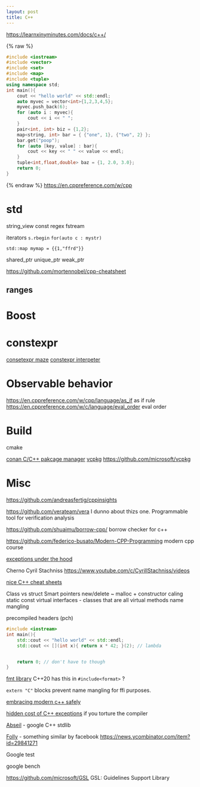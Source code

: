```yaml
---
layout: post
title: C++
---
```


<https://learnxinyminutes.com/docs/c++/>

{% raw %}

```cpp
#include <iostream>
#include <vector>
#include <set>
#include <map>
#include <tuple>
using namespace std;
int main(){
    cout << "hello world" << std::endl;
    auto myvec = vector<int>{1,2,3,4,5};
    myvec.push_back(6);
    for (auto i : myvec){
        cout << i << " ";
    }
    pair<int, int> biz = {1,2};
    map<string, int> bar = { {"one", 1}, {"two", 2} };
    bar.get("poop");
    for (auto [key, value] : bar){
        cout << key << " " << value << endl;
    }
    tuple<int,float,double> baz = {1, 2.0, 3.0};
    return 0;
}
```

{% endraw %}
<https://en.cppreference.com/w/cpp>

# std

string_view
const
regex
fstream

iterators `s.rbegin`
`for(auto c : mystr)`

`std::map mymap = {{1,"ffrd"}}`

shared_ptr
unique_ptr
weak_ptr

<https://github.com/mortennobel/cpp-cheatsheet>

## ranges

# Boost

# constexpr

[consetexpr maze](https://twitter.com/Cor3ntin/status/1507860690400419842?s=20&t=GsM8M-fHdbvp9M4n5S4-kg)
[constexpr interpeter](https://twitter.com/cfbolz/status/1506182747584401411?s=20&t=GsM8M-fHdbvp9M4n5S4-kg)

# Observable behavior

<https://en.cppreference.com/w/cpp/language/as_if> as if rule
<https://en.cppreference.com/w/c/language/eval_order> eval order

# Build

cmake

[conan C/C++ pakcage manager](https://conan.io/)
[vcpkg](https://vcpkg.io/en/index.html) <https://github.com/microsoft/vcpkg>

# Misc

<https://github.com/andreasfertig/cppinsights>

<https://github.com/verateam/vera> I dunno about thizs one. Programmable tool for verification analysis

<https://github.com/shuaimu/borrow-cpp/> borrow checker for c++

<https://github.com/federico-busato/Modern-CPP-Programming> modern cpp course

[exceptions under the hood](https://monoinfinito.wordpress.com/series/exception-handling-in-c/)

Cherno
Cyril Stachniss <https://www.youtube.com/c/CyrillStachniss/videos>

[nice C++ cheat sheets](https://hackingcpp.com/cpp/cheat_sheets.html)

Class vs struct
Smart pointers
new/delete ~ malloc + constructor caling
static
const
virtual
interfaces - classes that are all virtual methods
name mangling

precompiled headers (pch)

```cpp
#include <iostream>
int main(){
    std::cout << "hello world" << std::endl;
    std::cout << [](int x){ return x * 42; }(2); // lambda


    return 0; // don't have to though
}
```

[fmt library](https://github.com/fmtlib/fmt) C++20 has this in `#include<format>` ?

`extern "C"` blocks prevent name mangling for ffi purposes.

[embracing modern c++ safely](https://news.ycombinator.com/item?id=31559118)

[hidden cost of C++ exceptions](https://grenouillebouillie.wordpress.com/2022/05/09/the-hidden-cost-of-exception-handling/) if you torture the compiler

[Abseil](https://abseil.io/) - google C++ stdlib

[Folly](https://github.com/facebook/folly) - something similar by facebook <https://news.ycombinator.com/item?id=29841271>

Google test

google bench

<https://github.com/microsoft/GSL> GSL: Guidelines Support Library
